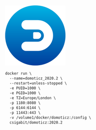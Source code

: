[![domoticz](https://github.com/domoticz/domoticz/raw/master/www/images/logo.png)](https://www.domoticz.com)

```
docker run \
  --name=domoticz_2020.2 \
  --restart=unless-stopped \
  -e PUID=1000 \
  -e PGID=1000 \
  -e TZ=Europe/London \
  -p 1180:8080 \
  -p 6144:6144 \
  -p 11443:443 \
  -v /volume1/docker/domoticz:/config \
  csigabit/domoticz:2020.2
```
